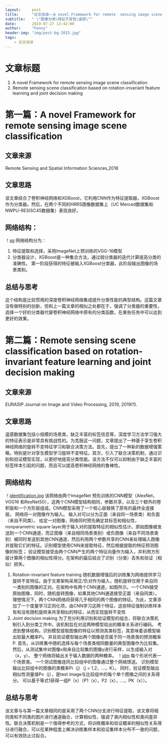 ```yaml
---
layout:     post
title:      "论文阅读——A novel Framework for remote  sensing image scene classification & Remote sensing scene classification based on rotation-invariant feature learning and joint decision making "
subtitle:   " \"图像分类\特征不变性\遥感\""
date:       2019-07-27 13:42:00
author:     "Fenny"
header-img: "img/post-bg-2015.jpg"
tags:
    - 论文阅读
---
```


# 文章标题
1. A novel Framework for remote  sensing image scene classification  
2. Remote sensing scene classification based on rotation-invariant feature learning and joint decision making
# 第一篇：A novel Framework for remote  sensing image scene classification  
## 文章来源
Remote Sensing and Spatial Information Sciences,2018
## 文章思路
该文章结合了卷积神经网络和XGBoost，它利用CNN作为特征提取器，XGBoost作为分类器。然后，在两个不同的HRRS图像数据集上（UC Merced数据集和NWPU-RESISC45数据集）表现良好。
## 网络结构：
！[xg](xg.jpg)
网络结构分为：
1. 特征提取和选择，采用ImageNet上预训练的VGG-16模型
2. 分类器设计，XGBoost是一种集合方法，通过弱分类器的迭代计算提高分类的准确性。 第一阶段获得的特征被输入XGBoost分类器，此阶段输出图像的场景类别。
## 总结与思考
这个结构是比较惯用的深度卷积神经网络集成提升分类性能的典型结构。这篇文章没有做特别的创新，但和上一篇文章的相似之处都在于，强调了分类器的重要性，选择一个好的分类器代替卷积神经网络中原有的分类函数，在某些任务中可以达到更好的效果。


# 第二篇：Remote sensing scene classification based on rotation-invariant feature learning and joint decision making
## 文章来源
EURASIP Journal on Image and Video Processing, 2019, 2019(1).
## 文章思路
遥感数据集包括小规模的场景类，缺乏丰富的标签信息等，深度学习方法学习强大的特征表示是非常具有挑战性的。为克服这一问题，文章提出了一种基于孪生卷积神经网络的旋转不变特征学习和联合决策方法。首先，提出了一种新的数据增强策略，特别是针对孪生模型学习旋转不变特征。其次，引入了联合决策机制，通过识别和验证模型实现，以更好地提高分类性能。该方法不仅可以抑制由于缺乏丰富的标签样本引起的问题，而且可以提高卷积神经网络的鲁棒性。
## 网络结构
！[identification.jpg](identification.jpg)
该网络由两个ImageNet 预先训练的CNN模型（AlexNet，VGG16 和ResNet50），这两个CNN模型结构相同，参数共享，以及三个额外的卷积层和一个方形层组成。CNN模型采用了一个核心层替换了原有的最终全连接层。
网络将一对图像作为输入。 输入对可以分为正面（来自同一场景类）和负面（来自不同类）。 给定一对图像，网络同时预先确定其标签和相似性， nonparametric square layer用于输入对的提取特征的相似性估计。原始图像被发送到一个CNN通道，而正图像（来自相同场景类别）或负图像（来自不同场景类别）被同时发送到其他CNN通道，然后利用两个参数共享的CNN来处理输入图像并提取它们的特征。识别模型使用CNN来提取特征，然后根据提取的特征预测图像的标签； 验证模型接受由两个CNN产生的两个特征向量作为输入，并利用方形层计算两个图像的相似性得分。在架构的最后结合了识别（分类）丢失和验证（相似）损失。
1. Rotation-invariant feature training
随机数据增强后的训练集为网络提供学习旋转不变特征。由于文章架构采用正/负对作为输入，随机旋转仅用于来自同一类别的图像的正对。在架构中有两个CNN通道，如图所示。一个CNN接受原始图像，同时，随机旋转图像，如果其他CNN通道接受正面（来自同类）。理想情况下，两个CNN网络将获得几乎相同的两个图像的特征。为此，文章添加了一个度量学习正则化项，由CNN学习这两个特征，这些特征强制训练样本有和没有随机旋转来共享相似的特征，从而实现旋转不变性
2. Joint decision making
为了充分利用识别和验证模型的组合，将联合决策机制引入到分类工作中。该机制旨在对这两种模型给出的概率关系进行编码。 考虑到整体结构，识别模型提取图像的特征以预测其类标签，其意味着该模型输出软最大概率Pi。 并且验证模型输出两个图像是否属于同一场景类的预测概率P. 首先，从训练集中随机选择与每个场景类相同数量的典型图像作为比较集。 然后，从测试集中对图像x和来自比较集的图像y进行采样，以生成输入对（x，y）。 整个网络将输出关于输入数据的两种概率。
！[jdm](jdm.jpg)
每个形状代表一个场景类。 一个测试图像连同比较组中的图像通过整个网络馈送。 识别模型输出比较组中的图像的类概率Pi（j）（j = 1,2，...，K）。 同时，验证模型输出相似性测量值Pv（j），是test image与比较组中的每个单个图像之间的关系得分。 可以基于等式1获得一组P（x）（P1（x），P2（x），...，PK（x））。
## 总结与思考
该文章与与第一篇文章相同的是采用了两个CNN分支进行特征提取，该文章将相同类和不同类的图片进行通道融合，计算相似性，强调了类内相似性和类间差异性。联合决策机制是一个值得参考的方式，将训练概率和验证概率的相似性关系得分进行融合，可以在某种程度上解决训练集样本和验证集样本分布不一致的问题，可以有效防止过拟合。
